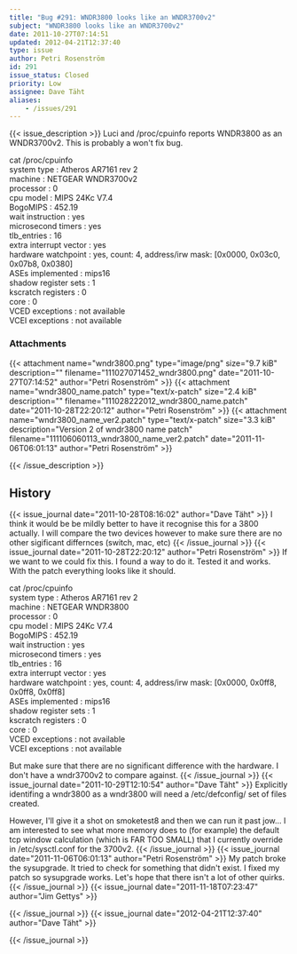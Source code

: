 ```yaml
---
title: "Bug #291: WNDR3800 looks like an WNDR3700v2"
subject: "WNDR3800 looks like an WNDR3700v2"
date: 2011-10-27T07:14:51
updated: 2012-04-21T12:37:40
type: issue
author: Petri Rosenström
id: 291
issue_status: Closed
priority: Low
assignee: Dave Täht
aliases:
    - /issues/291
---
```


{{< issue_description >}}
Luci and /proc/cpuinfo reports WNDR3800 as an WNDR3700v2. This is
probably a won't fix bug.

cat /proc/cpuinfo\
system type : Atheros AR7161 rev 2\
machine : NETGEAR WNDR3700v2\
processor : 0\
cpu model : MIPS 24Kc V7.4\
BogoMIPS : 452.19\
wait instruction : yes\
microsecond timers : yes\
tlb\_entries : 16\
extra interrupt vector : yes\
hardware watchpoint : yes, count: 4, address/irw mask: \[0x0000, 0x03c0,
0x07b8, 0x0380\]\
ASEs implemented : mips16\
shadow register sets : 1\
kscratch registers : 0\
core : 0\
VCED exceptions : not available\
VCEI exceptions : not available

### Attachments
{{< attachment name="wndr3800.png" type="image/png" size="9.7 kiB" description="" filename="111027071452_wndr3800.png" date="2011-10-27T07:14:52" author="Petri Rosenström" >}}
{{< attachment name="wndr3800_name.patch" type="text/x-patch" size="2.4 kiB" description="" filename="111028222012_wndr3800_name.patch" date="2011-10-28T22:20:12" author="Petri Rosenström" >}}
{{< attachment name="wndr3800_name_ver2.patch" type="text/x-patch" size="3.3 kiB" description="Version 2 of wndr3800 name patch" filename="111106060113_wndr3800_name_ver2.patch" date="2011-11-06T06:01:13" author="Petri Rosenström" >}}

{{< /issue_description >}}

## History
{{< issue_journal date="2011-10-28T08:16:02" author="Dave Täht" >}}
I think it would be be mildly better to have it recognise this for a
3800 actually. I will compare the two devices however to make sure there
are no other sigificant differnces (switch, mac, etc)
{{< /issue_journal >}}
{{< issue_journal date="2011-10-28T22:20:12" author="Petri Rosenström" >}}
If we want to we could fix this. I found a way to do it. Tested it and
works. With the patch everything looks like it should.

cat /proc/cpuinfo\
system type : Atheros AR7161 rev 2\
machine : NETGEAR WNDR3800\
processor : 0\
cpu model : MIPS 24Kc V7.4\
BogoMIPS : 452.19\
wait instruction : yes\
microsecond timers : yes\
tlb\_entries : 16\
extra interrupt vector : yes\
hardware watchpoint : yes, count: 4, address/irw mask: \[0x0000, 0x0ff8,
0x0ff8, 0x0ff8\]\
ASEs implemented : mips16\
shadow register sets : 1\
kscratch registers : 0\
core : 0\
VCED exceptions : not available\
VCEI exceptions : not available

But make sure that there are no significant difference with the
hardware. I don't have a wndr3700v2 to compare against.
{{< /issue_journal >}}
{{< issue_journal date="2011-10-29T12:10:54" author="Dave Täht" >}}
Explicitly identifing a wndr3800 as a wndr3800 will need a
/etc/defconfig/ set of files created.

However, I'll give it a shot on smoketest8 and then we can run it past
jow... I am interested to see what more memory does to (for example) the
default tcp window calculation (which is FAR TOO SMALL) that I currently
override in /etc/sysctl.conf for the 3700v2.
{{< /issue_journal >}}
{{< issue_journal date="2011-11-06T06:01:13" author="Petri Rosenström" >}}
My patch broke the sysupgrade. It tried to check for something that
didn't exist. I fixed my patch so sysupgrade works. Let's hope that
there isn't a lot of other quirks.
{{< /issue_journal >}}
{{< issue_journal date="2011-11-18T07:23:47" author="Jim Gettys" >}}

{{< /issue_journal >}}
{{< issue_journal date="2012-04-21T12:37:40" author="Dave Täht" >}}

{{< /issue_journal >}}

